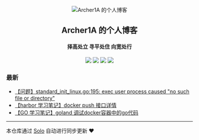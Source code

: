 <p align="center"><img alt="Archer1A 的个人博客" src="https://static.b3log.org/images/brand/solo-32.png"></p><h2 align="center">
Archer1A 的个人博客
</h2>

<h4 align="center">择高处立 寻平处住  向宽处行</h4>
<p align="center"><a title="Archer1A 的个人博客" target="_blank" href="https://github.com/Archer1A/solo-blog"><img src="https://img.shields.io/github/last-commit/Archer1A/solo-blog.svg?style=flat-square&color=FF9900"></a>
<a title="GitHub repo size in bytes" target="_blank" href="https://github.com/Archer1A/solo-blog"><img src="https://img.shields.io/github/repo-size/Archer1A/solo-blog.svg?style=flat-square"></a>
<a title="Solo Version" target="_blank" href="https://github.com/88250/solo/releases"><img src="https://img.shields.io/badge/solo-3.6.7-f1e05a.svg?style=flat-square&color=blueviolet"></a>
<a title="Hits" target="_blank" href="https://github.com/88250/hits"><img src="https://hits.b3log.org/Archer1A/solo-blog.svg"></a></p>

### 最新

* [【问题】standard_init_linux.go:195: exec user process caused "no such file or directory"](http://www.growingdev.com:8080/articles/2019/12/07/1575706607924.html)
* [【harbor 学习笔记】docker push 接口详情](http://www.growingdev.com:8080/articles/2019/12/07/1575702507313.html)
* [【GO 学习笔记】goland 调试docker容器中的go代码](http://www.growingdev.com:8080/articles/2019/12/07/1575700404976.html)



---

本仓库通过 [Solo](https://github.com/88250/solo) 自动进行同步更新 ❤️ 